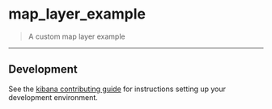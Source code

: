 # map_layer_example

> A custom map layer example

---

## Development

See the [kibana contributing guide](https://github.com/elastic/kibana/blob/master/CONTRIBUTING.md) for instructions setting up your development environment.
